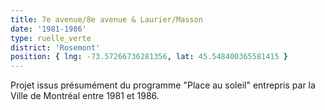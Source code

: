 ```yaml
---
title: 7e avenue/8e avenue & Laurier/Masson
date: '1981-1986'
type: ruelle_verte
district: 'Rosemont'
position: { lng: -73.57266736281356, lat: 45.548400365581415 }
---
```


Projet issus présumément du programme "Place au soleil" entrepris par la Ville de Montréal entre 1981 et 1986.
